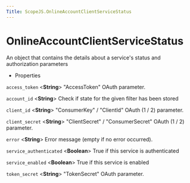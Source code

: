 ```yaml
---
Title: ScopeJS.OnlineAccountClientServiceStatus
---
```

        
OnlineAccountClientServiceStatus
================================

An object that contains the details about a service's status and authorization parameters

-   Properties

<span id="access_token"></span>
`access_token` &lt;**String**&gt;
"AccessToken" OAuth parameter.

<span id="account_id"></span>
`account_id` &lt;**String**&gt;
Check if state for the given filter has been stored

<span id="client_id"></span>
`client_id` &lt;**String**&gt;
"ConsumerKey" / "ClientId" OAuth (1 / 2) parameter.

<span id="client_secret"></span>
`client_secret` &lt;**String**&gt;
"ClientSecret" / "ConsumerSecret" OAuth (1 / 2) parameter.

<span id="error"></span>
`error` &lt;**String**&gt;
Error message (empty if no error occurred).

<span id="service_authenticated"></span>
`service_authenticated` &lt;**Boolean**&gt;
True if this service is authenticated

<span id="service_enabled"></span>
`service_enabled` &lt;**Boolean**&gt;
True if this service is enabled

<span id="token_secret"></span>
`token_secret` &lt;**String**&gt;
"TokenSecret" OAuth parameter.

